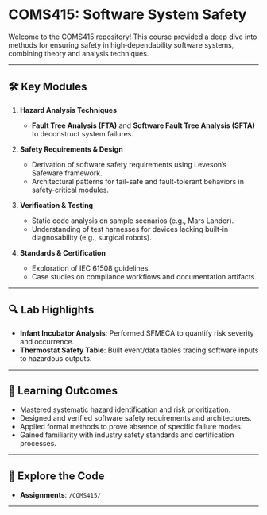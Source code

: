 # COMS415: Software System Safety

Welcome to the COMS415 repository! This course provided a deep dive into methods for ensuring safety in high‐dependability software systems, combining theory and analysis techniques.

---

## 🛠 Key Modules

1. **Hazard Analysis Techniques**  
   - **Fault Tree Analysis (FTA)** and **Software Fault Tree Analysis (SFTA)** to deconstruct system failures.  

2. **Safety Requirements & Design**  
   - Derivation of software safety requirements using Leveson’s Safeware framework.  
   - Architectural patterns for fail-safe and fault-tolerant behaviors in safety‐critical modules.

3. **Verification & Testing**  
   - Static code analysis on sample scenarios (e.g., Mars Lander).  
   - Understanding of test harnesses for devices lacking built-in diagnosability (e.g., surgical robots).

4. **Standards & Certification**  
   - Exploration of IEC 61508 guidelines.  
   - Case studies on compliance workflows and documentation artifacts.

---

## 🔍 Lab Highlights

- **Infant Incubator Analysis**: Performed SFMECA to quantify risk severity and occurrence.  
- **Thermostat Safety Table**: Built event/data tables tracing software inputs to hazardous outputs.  

---

## 🚀 Learning Outcomes

- Mastered systematic hazard identification and risk prioritization.  
- Designed and verified software safety requirements and architectures.  
- Applied formal methods to prove absence of specific failure modes.  
- Gained familiarity with industry safety standards and certification processes.

---

## 🔗 Explore the Code

* **Assignments**: `/COMS415/`  

---